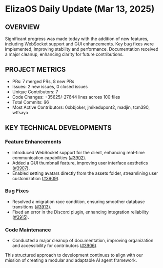 # ElizaOS Daily Update (Mar 13, 2025)

## OVERVIEW

Significant progress was made today with the addition of new features, including WebSocket support and GUI enhancements. Key bug fixes were implemented, improving stability and performance. Documentation received a major cleanup, enhancing clarity for future contributions.

## PROJECT METRICS

- PRs: 7 merged PRs, 8 new PRs
- Issues: 2 new issues, 0 closed issues
- Unique Contributors: 7
- Code Changes: +35625/-27644 lines across 100 files
- Total Commits: 66
- Most Active Contributors: 0xbbjoker, jmikedupont2, madjin, tcm390, wtfsayo

## KEY TECHNICAL DEVELOPMENTS

### Feature Enhancements

- Introduced WebSocket support for the client, enhancing real-time communication capabilities ([#3902](https://github.com/elizaos/eliza/pull/3902)).
- Added a GUI thumbnail feature, improving user interface aesthetics ([#3907](https://github.com/elizaos/eliza/pull/3907)).
- Enabled setting avatars directly from the assets folder, streamlining user customization ([#3909](https://github.com/elizaos/eliza/pull/3909)).

### Bug Fixes

- Resolved a migration race condition, ensuring smoother database transitions ([#3913](https://github.com/elizaos/eliza/pull/3913)).
- Fixed an error in the Discord plugin, enhancing integration reliability ([#3915](https://github.com/elizaos/eliza/pull/3915)).

### Code Maintenance

- Conducted a major cleanup of documentation, improving organization and accessibility for contributors ([#3906](https://github.com/elizaos/eliza/pull/3906)).

This structured approach to development continues to align with our mission of creating a modular and adaptable AI agent framework.
